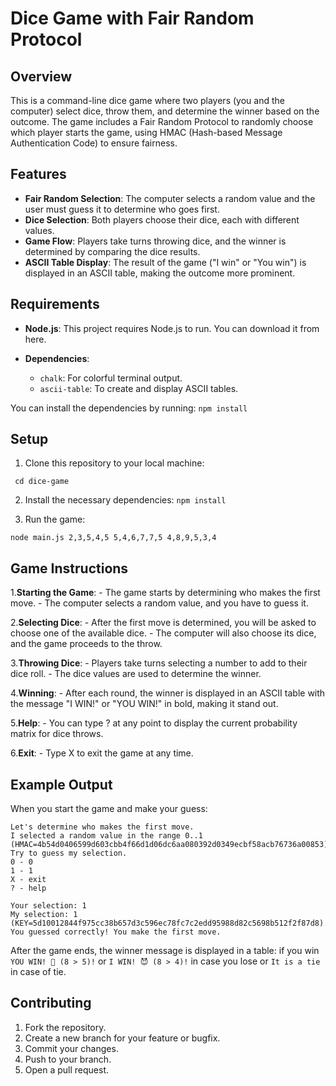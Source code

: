 # Dice Game with Fair Random Protocol
## Overview
This is a command-line dice game where two players (you and the computer) select dice, throw them, and determine the winner based on the outcome. The game includes a Fair Random Protocol to randomly choose which player starts the game, using HMAC (Hash-based Message Authentication Code) to ensure fairness.

## Features
- **Fair Random Selection**: The computer selects a random value and the user must guess it to determine who goes first.
- **Dice Selection**: Both players choose their dice, each with different values.
- **Game Flow**: Players take turns throwing dice, and the winner is determined by comparing the dice results.
- **ASCII Table Display**: The result of the game ("I win" or "You win") is displayed in an ASCII table, making the outcome more prominent.

## Requirements
- **Node.js**: This project requires Node.js to run. You can download it from here.

- **Dependencies**:

    - `chalk`: For colorful terminal output.
    - `ascii-table`: To create and display ASCII tables.

You can install the dependencies by running:
```npm install ```

## Setup
   
1. Clone this repository to your local machine:
 ```git clone https://github.com/yourusername/dice-game.git
  cd dice-game
```

2. Install the necessary dependencies:
  ```npm install``` 

3. Run the game:
```
node main.js 2,3,5,4,5 5,4,6,7,7,5 4,8,9,5,3,4
```

## Game Instructions

1.**Starting the Game**:
    - The game starts by determining who makes the first move.
    - The computer selects a random value, and you have to guess it.

2.**Selecting Dice**:
    - After the first move is determined, you will be asked to choose one of the available dice.
    - The computer will also choose its dice, and the game proceeds to the throw.

3.**Throwing Dice**:
    - Players take turns selecting a number to add to their dice roll.
    - The dice values are used to determine the winner.

4.**Winning**:
    - After each round, the winner is displayed in an ASCII table with the message "I WIN!" or "YOU WIN!" in bold, making it stand out.

5.**Help**:
    - You can type ? at any point to display the current probability matrix for dice throws.

6.**Exit**:
    - Type X to exit the game at any time.

## Example Output
When you start the game and make your guess:

```
Let's determine who makes the first move.
I selected a random value in the range 0..1 (HMAC=4b54d0406599d603cbb4f66d1d06dc6aa080392d0349ecbf58acb76736a00853).
Try to guess my selection.
0 - 0
1 - 1
X - exit
? - help

Your selection: 1
My selection: 1 (KEY=5d10012844f975cc38b657d3c596ec78fc7c2edd95988d82c5698b512f2f87d8).
You guessed correctly! You make the first move.
```
After the game ends, the winner message is displayed in a table:
if you win
```YOU WIN! 🎉 (8 > 5)!```
or
```I WIN! 😈 (8 > 4)!``` 
in case you lose
or 
```It is a tie```
in case of tie.

## Contributing

1. Fork the repository.
2. Create a new branch for your feature or bugfix.
3. Commit your changes.
4. Push to your branch.
5. Open a pull request.
